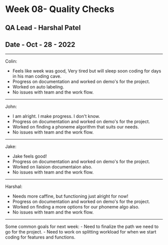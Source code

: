 
# Week 08- Quality Checks 
## QA Lead - Harshal Patel
## Date - Oct - 28 - 2022


<HR> Colin: 

-  Feels like week was good, Very tired but will sleep soon coding for days in his man coding cave.
-  Progress on documentation and worked on demo's for the project.
-  Worked on auto labeling.
-  No issues with team and the work flow.

<HR> John: 

-  I am alright. I make progress. I don't know.
-  Progress on documentation and worked on demo's for the project.
-  Worked on finding a phoneme algorithm that suits our needs.
-  No issues with team and the work flow.

<HR> Jake:

-  Jake feels good! 
-  Progress on documentation and worked on demo's for the project.
-  Worked on liaision documentaion also.
-  No issues with team and the work flow.

<HR> Harshal:

-  Needs more caffine, but functioning just alright for now! 
-  Progress on documentation and worked on demo's for the project.
-  Worked on finding a more options for our phoneme algo also.
-  No issues with team and the work flow.

<HR> Some common goals for next week:   
- Need to finalize the path we need to go for the project.
- Need to work on splitting workload for when we start coding for features and functions.